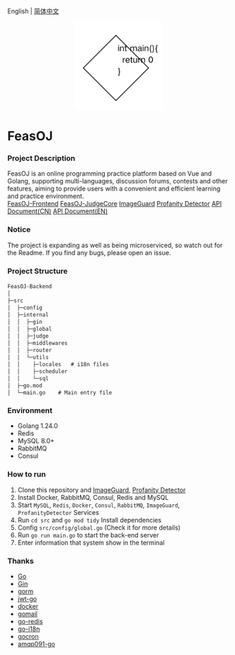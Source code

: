English | [简体中文](README_CN.md)
<p align="center">
    <a href="https://github.com/ClaretWheel1481/FeasOJ-Backend">
        <img src="public/logo.png" height="200"/>
    </a>
</p>

# FeasOJ
### Project Description
FeasOJ is an online programming practice platform based on Vue and Golang, supporting multi-languages, discussion forums, contests and other features, aiming to provide users with a convenient and efficient learning and practice environment.
<br>
[FeasOJ-Frontend](https://github.com/ClaretWheel1481/FeasOJ)
[FeasOJ-JudgeCore](https://github.com/ClaretWheel1481/FeasOJ-JudgeCore)
[ImageGuard](https://github.com/ClaretWheel1481/ImageGuard)
[Profanity Detector](https://github.com/ClaretWheel1481/ProfanityDetector)
[API Document(CN)](https://claret-feasoj.apifox.cn)
[API Document(EN)](https://claret-feasoj.apifox.cn/en/)

### Notice
The project is expanding as well as being microserviced, so watch out for the Readme.
If you find any bugs, please open an issue.

### Project Structure
```
FeasOJ-Backend
│ 
├─src
│  ├─config
│  ├─internal
│  │  ├─gin
│  │  ├─global
│  │  ├─judge
│  │  ├─middlewares
│  │  ├─router
│  │  └─utils
│  │    ├─locales   # i18n files
│  │    ├─scheduler
│  │    └─sql
│  ├─go.mod
│  └─main.go    # Main entry file
```

### Environment
- Golang 1.24.0
- Redis
- MySQL 8.0+
- RabbitMQ
- Consul

### How to run
1. Clone this repository and [ImageGuard](https://github.com/ClaretWheel1481/ImageGuard), [Profanity Detector](https://github.com/ClaretWheel1481/ProfanityDetector)
2. Install Docker, RabbitMQ, Consul, Redis and MySQL
3. Start `MySQL`, `Redis`, `Docker`, `Consul`, `RabbitMQ`, `ImageGuard`, `ProfanityDetector` Services
4. Run `cd src` and `go mod tidy` Install dependencies
5. Config `src/config/global.go` (Check it for more details)
6. Run `go run main.go` to start the back-end server
7. Enter information that system show in the terminal

### Thanks
- [Go](https://github.com/golang/go)
- [Gin](https://github.com/gin-gonic/gin)
- [gorm](https://github.com/go-gorm/gorm)
- [jwt-go](https://github.com/golang-jwt/jwt)
- [docker](https://github.com/moby/moby)
- [gomail](https://github.com/go-gomail/gomail)
- [go-redis](https://github.com/redis/go-redis)
- [go-i18n](https://github.com/nicksnyder/go-i18n)
- [gocron](https://github.com/go-co-op/gocron)
- [amqp091-go](https://github.com/rabbitmq/amqp091-go)
